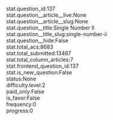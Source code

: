 stat.question_id:137  
stat.question__article__live:None  
stat.question__article__slug:None  
stat.question__title:Single Number II  
stat.question__title_slug:single-number-ii  
stat.question__hide:False  
stat.total_acs:8683  
stat.total_submitted:13487  
stat.total_column_articles:7  
stat.frontend_question_id:137  
stat.is_new_question:False  
status:None  
difficulty.level:2  
paid_only:False  
is_favor:False  
frequency:0  
progress:0  
